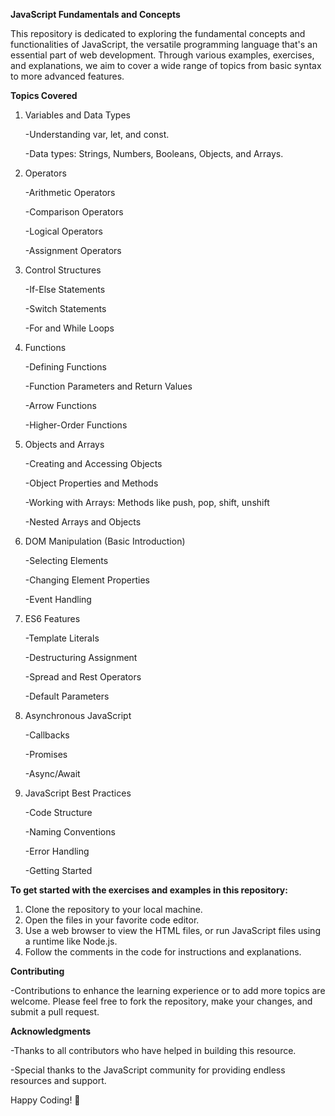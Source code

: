 **JavaScript Fundamentals and Concepts**

This repository is dedicated to exploring the fundamental concepts and functionalities of JavaScript, the versatile programming language that's an essential part of web development.
Through various examples, exercises, and explanations, we aim to cover a wide range of topics from basic syntax to more advanced features.

**Topics Covered**

1. Variables and Data Types

   -Understanding var, let, and const.

   -Data types: Strings, Numbers, Booleans, Objects, and Arrays.

2. Operators

   -Arithmetic Operators

   -Comparison Operators

   -Logical Operators

   -Assignment Operators

3. Control Structures
   
   -If-Else Statements

   -Switch Statements

   -For and While Loops

4. Functions

   -Defining Functions

   -Function Parameters and Return Values

   -Arrow Functions

   -Higher-Order Functions

5. Objects and Arrays
    
   -Creating and Accessing Objects

   -Object Properties and Methods

   -Working with Arrays: Methods like push, pop, shift, unshift

   -Nested Arrays and Objects
   
7. DOM Manipulation (Basic Introduction)

   -Selecting Elements

   -Changing Element Properties

   -Event Handling

8. ES6 Features

   -Template Literals

   -Destructuring Assignment

   -Spread and Rest Operators

   -Default Parameters

9. Asynchronous JavaScript
    
   -Callbacks

   -Promises

   -Async/Await

10. JavaScript Best Practices

    -Code Structure

    -Naming Conventions

    -Error Handling

    -Getting Started

**To get started with the exercises and examples in this repository:**

 1. Clone the repository to your local machine.
 2. Open the files in your favorite code editor.
 3. Use a web browser to view the HTML files, or run JavaScript files using a runtime like Node.js.
 4. Follow the comments in the code for instructions and explanations.

**Contributing**

 -Contributions to enhance the learning experience or to add more topics are welcome. Please feel free to fork the repository, make your changes, and submit a pull request.

**Acknowledgments**

 -Thanks to all contributors who have helped in building this resource.

 -Special thanks to the JavaScript community for providing endless resources and support.

Happy Coding! 🚀
